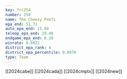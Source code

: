 ```yaml
---
key: frc254
number: 254
name: The Cheesy Poofs
epa_end: 51.71
auto_epa_end: 15.94
teleop_epa_end: 29.48
endgame_epa_end: 6.28
winrate: 0.8922
district_epa_rank: 4
district_epa_percentile: 0.9978
type: Team
---
```

[[2024cabe]]
[[2024cada]]
[[2024cmptx]]
[[2024new]]
